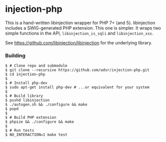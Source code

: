 # injection-php

This is a hand-written libinjection wrapper for PHP 7+ (and 5). libinjection
includes a SWIG-generated PHP extension. This one is simpler. It wraps two
simple functions in the API, `libinjection_is_sqli` and `libinjection_xss`.

See https://github.com/libinjection/libinjection for the underlying library.

### Building

    $ # Clone repo and submodule
    $ git clone --recursive https://github.com/adsr/injection-php.git
    $ cd injection-php
    $
    $ # Install php-dev
    $ sudo apt-get install php-dev # ...or equivalent for your system
    $
    $ # Build library
    $ pushd libinjection
    $ ./autogen.sh && ./configure && make
    $ popd
    $
    $ # Build PHP extension
    $ phpize && ./configure && make
    $
    $ # Run tests
    $ NO_INTERACTION=1 make test
